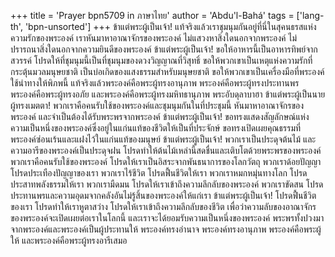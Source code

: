 +++
title = 'Prayer bpn5709 in ภาษาไทย'
author = 'Abdu'l-Bahá'
tags = ['lang-th', 'bpn-unsorted']
+++
ข้าแต่พระผู้เป็นเจ้า! แท้จริงแล้วเราชุมนุมกันอยู่ที่นี่ในสุคนธรสแห่งความรักของพระองค์ เราหันมาหาอาณาจักรของพระองค์ ไม่แสวงหาสิ่งใดนอกจากพระองค์ ไม่ปรารถนาสิ่งใดนอกจากความยินดีของพระองค์ ข้าแต่พระผู้เป็นเจ้า!  ขอให้อาหารนี้เป็นอาหารทิพย์จากสวรรค์ โปรดให้ที่ชุมนุมนี้เป็นที่ชุมนุมของดวงวิญญาณที่วิสุทธิ์ ขอให้พวกเขาเป็นเหตุแห่งความรักที่กระตุ้นมวลมนุษยชาติ เป็นบ่อเกิดของแสงธรรมสำหรับมนุษยชาติ ขอให้พวกเขาเป็นเครื่องมือที่พระองค์ใช้นำทางให้พิภพนี้ แท้จริงแล้วพระองค์คือพระผู้ทรงอานุภาพ พระองค์คือพระผู้ทรงประทานพร พระองค์คือพระผู้ทรงอภัย และพระองค์คือพระผู้ทรงมหิทธานุภาพ
พระอับดุลาบาฮา
	ข้าแต่พระผู้เป็นนายผู้ทรงเมตตา! พวกเราคือคนรับใช้ของพระองค์และชุมนุมกันในที่ประชุมนี้ หันมาหาอาณาจักรของพระองค์ และจำเป็นต้องได้รับพระพรจากพระองค์ ข้าแต่พระผู้เป็นเจ้า! ขอทรงแสดงสัญลักษณ์แห่งความเป็นหนึ่งของพระองค์ซึ่งอยู่ในแก่นแท้ของชีวิตให้เป็นที่ประจักษ์ ขอทรงเปิดเผยคุณธรรมที่พระองค์ซ่อนเร้นและแฝงไว้ในแก่นแท้ของมนุษย์
	ข้าแต่พระผู้เป็นเจ้า! พวกเราเป็นประดุจต้นไม้ และความอารีของพระองค์เป็นประดุจฝน โปรดทำให้ต้นไม้เหล่านี้สดชื่นและเติบโตด้วยพระพรของพระองค์ พวกเราคือคนรับใช้ของพระองค์ โปรดให้เราเป็นอิสระจากพันธนาการของโลกวัตถุ พวกเราด้อยปัญญา โปรดประเทืองปัญญาของเรา พวกเราไร้ชีวิต โปรดฟื้นชีวิตให้เรา พวกเราหมกหมุ่นทางโลก โปรดประสาทพลังธรรมให้เรา พวกเรามืดมน โปรดให้เราเข้าถึงความลึกลับของพระองค์ พวกเราขัดสน โปรดประทานพรและความอุดมจากคลังอันไม่รู้สิ้นของพระองค์ให้แก่เรา ข้าแต่พระผู้เป็นเจ้า! โปรดฟื้นชีวิตของเรา โปรดทำให้เราหูตาสว่าง โปรดให้เราเข้าถึงความลึกลับของชีวิต เพื่อว่าความลับของอาณาจักรของพระองค์จะเปิดเผยต่อเราในโลกนี้ และเราจะได้ยอมรับความเป็นหนึ่งของพระองค์ พระพรทั้งปวงมาจากพระองค์และพระองค์เป็นผู้ประทานให้
	พระองค์ทรงอำนาจ พระองค์ทรงอานุภาพ พระองค์คือพระผู้ให้ และพระองค์คือพระผู้ทรงอารีเสมอ
